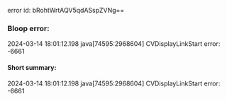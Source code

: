 error id: bRohtWrtAQV5qdASspZVNg==
### Bloop error:

2024-03-14 18:01:12.198 java[74595:2968604] CVDisplayLinkStart error: -6661
#### Short summary: 

2024-03-14 18:01:12.198 java[74595:2968604] CVDisplayLinkStart error: -6661
